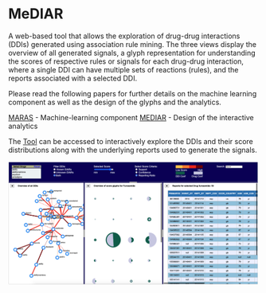 # MeDIAR
A web-based tool that allows the exploration of drug-drug interactions (DDIs) generated using association rule mining. The three views display the overview of all generated signals, a glyph representation for understanding the scores of respective rules or signals for each drug-drug interaction, where a single DDI can have multiple sets of reactions (rules), and the reports associated with a selected DDI.

Please read the following papers for further details on the machine learning component as well as the design of the glyphs and the analytics.

[MARAS](https://tkakar.github.io/paper/maras.pdf) - Machine-learning component
[MEDIAR](https://tkakar.github.io/paper/mediar.pdf) - Design of the interactive analytics

The [Tool](https://tkakar.github.io/MeDIAR/) can be accessed to interactively explore the DDIs and their score distributions along with the underlying reports used to generate the signals.

![Alt Text](/img/img.png)






